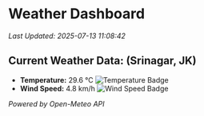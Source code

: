 
# Weather Dashboard

_Last Updated: 2025-07-13 11:08:42_

## Current Weather Data: (Srinagar, JK)
- **Temperature:** 29.6 °C ![Temperature Badge](https://img.shields.io/badge/Temperature-Medium%20Temp-green)
- **Wind Speed:** 4.8 km/h ![Wind Speed Badge](https://img.shields.io/badge/Wind%20Speed-Light%20Wind-blue)

*Powered by Open-Meteo API*
